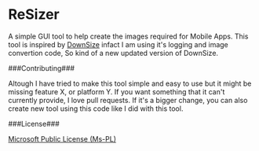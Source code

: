 # ReSizer
A simple GUI tool to help create the images required for Mobile Apps. This tool is inspired by [DownSize](https://github.com/ChaseFlorell/Downsize) infact I am using it's logging and image convertion code, So kind of a new updated version of DownSize. 

###Contributing###

Altough I have tried to make this tool simple and easy to use but it might be missing feature X, or platform Y. If you want something that it can't currently provide, I love pull requests. If it's a bigger change, you can also create new tool using this code like I did with this tool.

###License###

[Microsoft Public License (Ms-PL)](http://www.microsoft.com/en-us/openness/licenses.aspx#MPL)
